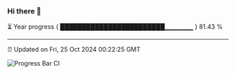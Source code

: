 ### Hi there 👋

⏳ Year progress { ████████████████████████▁▁▁▁▁▁ } 81.43 %

---

⏰ Updated on Fri, 25 Oct 2024 00:22:25 GMT

![Progress Bar CI](https://github.com/liununu/liununu/workflows/Progress%20Bar%20CI/badge.svg)
